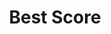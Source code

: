 ---
title: "Best Score"
edition: 2017
kind: "technical"
film: the-greatest-showman.md
image: https://m.media-amazon.com/images/M/MV5BMWE5OTRhNTYtNjVhNi00YjNjLWE0MzYtMWVjM2UxMjljOTIxXkEyXkFqcGdeQXVyNzk5MTY4MTU@._V1_FMjpg_UX1280_.jpg
type: award
weight: 12
---